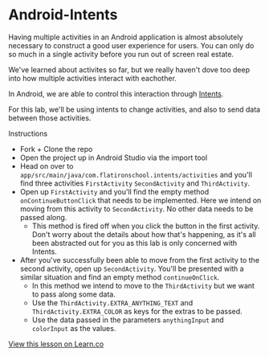 Android-Intents
===============

Having multiple activities in an Android application is almost absolutely necessary to construct a good user experience for users.  You can only do so much in a single activity before you run out of screen real estate.

We've learned about activites so far, but we really haven't dove too deep into how multiple activities interact with eachother.

In Android, we are able to control this interaction through [Intents](http://developer.android.com/guide/components/intents-filters.html).

For this lab, we'll be using intents to change activities, and also to send data between those activities.

Instructions


- Fork + Clone the repo
- Open the project up in Android Studio via the import tool
- Head on over to `app/src/main/java/com.flatironschool.intents/activities` and you'll find three activities `FirstActivity` `SecondActivity` and `ThirdActivity`.
- Open up `FirstActivity` and you'll find the empty method `onContinueButtonClick` that needs to be implemented. Here we intend on moving from this activity to `SecondActivity`.  No other data needs to be passed along.
  * This method is fired off when you click the button in the first activity.  Don't worry about the details about how that's happening, as it's all been abstracted out for you as this lab is only concerned with Intents.
- After you've successfully been able to move from the first activity to the second activity, open up `SecondActivity`.  You'll be presented with a similar situation and find an empty method `continueOnClick`.
  * In this method we intend to move to the `ThirdActivity` but we want to pass along some data.
  * Use the `ThirdActivity.EXTRA_ANYTHING_TEXT` and `ThirdActivity.EXTRA_COLOR` as keys for the extras to be passed.
  * Use the data passed in the parameters `anythingInput` and `colorInput` as the values.


<a href='https://learn.co/lessons/Android-Intents' data-visibility='hidden'>View this lesson on Learn.co</a>
